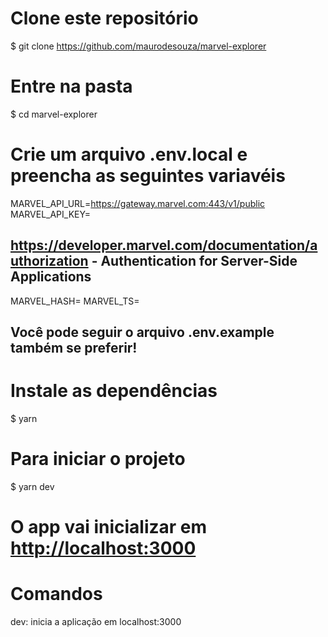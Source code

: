 # Clone este repositório
$ git clone https://github.com/maurodesouza/marvel-explorer

# Entre na pasta
$ cd marvel-explorer

# Crie um arquivo .env.local e preencha as seguintes variavéis

MARVEL_API_URL=https://gateway.marvel.com:443/v1/public
MARVEL_API_KEY=

## https://developer.marvel.com/documentation/authorization - Authentication for Server-Side Applications
MARVEL_HASH=
MARVEL_TS=

## Você pode seguir o arquivo .env.example também se preferir!

# Instale as dependências
$ yarn

# Para iniciar o projeto
$ yarn dev

# O app vai inicializar em <http://localhost:3000>

# Comandos
dev: inicia a aplicação em localhost:3000